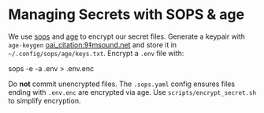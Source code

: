 # Managing Secrets with SOPS & age

We use [sops](https://github.com/getsops/sops) and [age](https://github.com/FiloSottile/age) to encrypt our secret files.  Generate a keypair with `age-keygen` [oai_citation:9‡msound.net](https://msound.net/blog/2023/05/managing-secrets/#:~:text=Keys) and store it in `~/.config/sops/age/keys.txt`.  Encrypt a `.env` file with:

sops -e -a  .env > .env.enc 

Do **not** commit unencrypted files.  The `.sops.yaml` config ensures files ending with `.env.enc` are encrypted via age.  Use `scripts/encrypt_secret.sh` to simplify encryption.
